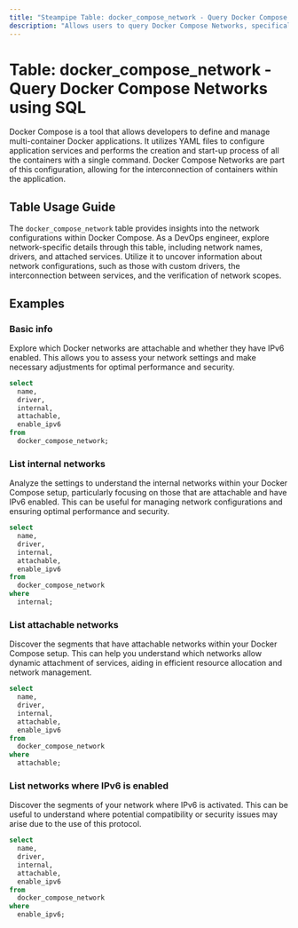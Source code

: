 ```yaml
---
title: "Steampipe Table: docker_compose_network - Query Docker Compose Networks using SQL"
description: "Allows users to query Docker Compose Networks, specifically the network configurations in a Docker Compose project."
---
```


# Table: docker_compose_network - Query Docker Compose Networks using SQL

Docker Compose is a tool that allows developers to define and manage multi-container Docker applications. It utilizes YAML files to configure application services and performs the creation and start-up process of all the containers with a single command. Docker Compose Networks are part of this configuration, allowing for the interconnection of containers within the application.

## Table Usage Guide

The `docker_compose_network` table provides insights into the network configurations within Docker Compose. As a DevOps engineer, explore network-specific details through this table, including network names, drivers, and attached services. Utilize it to uncover information about network configurations, such as those with custom drivers, the interconnection between services, and the verification of network scopes.

## Examples

### Basic info
Explore which Docker networks are attachable and whether they have IPv6 enabled. This allows you to assess your network settings and make necessary adjustments for optimal performance and security.

```sql
select
  name,
  driver,
  internal,
  attachable,
  enable_ipv6
from
  docker_compose_network;
```

### List internal networks
Analyze the settings to understand the internal networks within your Docker Compose setup, particularly focusing on those that are attachable and have IPv6 enabled. This can be useful for managing network configurations and ensuring optimal performance and security.

```sql
select
  name,
  driver,
  internal,
  attachable,
  enable_ipv6
from
  docker_compose_network
where
  internal;
```

### List attachable networks
Discover the segments that have attachable networks within your Docker Compose setup. This can help you understand which networks allow dynamic attachment of services, aiding in efficient resource allocation and network management.

```sql
select
  name,
  driver,
  internal,
  attachable,
  enable_ipv6
from
  docker_compose_network
where
  attachable;
```

### List networks where IPv6 is enabled
Discover the segments of your network where IPv6 is activated. This can be useful to understand where potential compatibility or security issues may arise due to the use of this protocol.

```sql
select
  name,
  driver,
  internal,
  attachable,
  enable_ipv6
from
  docker_compose_network
where
  enable_ipv6;
```
